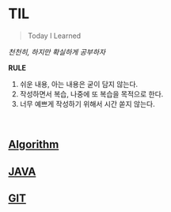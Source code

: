# TIL
>Today I Learned

*천천히, 하지만 확실하게 공부하자*


**RULE**
1. 쉬운 내용, 아는 내용은 굳이 담지 않는다.
2. 작성하면서 복습, 나중에 또 복습을 목적으로 한다.
3. 너무 예쁘게 작성하기 위해서 시간 쏟지 않는다.

<br>


## [Algorithm](./Algorithm)

## [JAVA](./JAVA)

## [GIT](./GIT)

